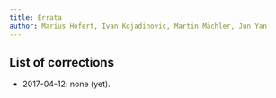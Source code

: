 ```yaml
---
title: Errata
author: Marius Hofert, Ivan Kojadinovic, Martin Mächler, Jun Yan
---
```


## List of corrections

- 2017-04-12: none (yet).
